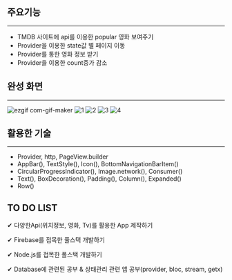 ## 주요기능
----------
* TMDB 사이트에 api를 이용한 popular 영화 보여주기
* Provider을 이용한 state값 별 페이지 이동
* Provider를 통한 영화 정보 받기
* Provider을 이용한 count증가 감소

## 완성 화면
----------
![ezgif com-gif-maker](https://user-images.githubusercontent.com/67583080/109616286-578bbe00-7b78-11eb-933c-39813ff41539.gif)
![1](https://user-images.githubusercontent.com/67583080/109616294-59558180-7b78-11eb-89b2-9ae6b3ddf54d.png)
![2](https://user-images.githubusercontent.com/67583080/109616301-59ee1800-7b78-11eb-9b3d-b82028c87cb1.png)
![3](https://user-images.githubusercontent.com/67583080/109616304-5b1f4500-7b78-11eb-8eac-2ae49e12cd39.png)
![4](https://user-images.githubusercontent.com/67583080/109616308-5bb7db80-7b78-11eb-8423-d8aee02caca1.png)

## 활용한 기술
----------
* Provider, http, PageView.builder
* AppBar(), TextStyle(), Icon(), BottomNavigationBarItem()
* CircularProgressIndicator(), Image.network(), Consumer()
* Text(), BoxDecoration(), Padding(), Column(), Expanded()
* Row()

## TO DO LIST
✔︎ 다양한Api(위치정보, 영화, Tv)를 활용한 App 제작하기

✔︎ Firebase를 접목한 풀스택 개발하기

✔︎ Node.js를 접목한 풀스택 개발하기

✔︎ Database에 관련된 공부 & 상태관리 관련 앱 공부(provider, bloc, stream, getx)
